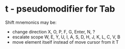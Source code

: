 # t - pseudomodifier for Tab
Shift mnemonics may be:
- change direction
  X, O, P, F, G, Enter, N, ?
- escalate scope
  W, E, Y, U, I, A, S, D, H, J, K, L, C, V, B
- move element itself instead of move cursor from it
  T



